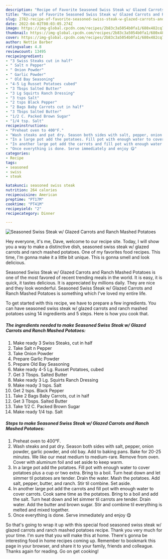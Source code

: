 ```yaml
---
description: "Recipe of Favorite Seasoned Swiss Steak w/ Glazed Carrots and Ranch Mashed Potatoes"
title: "Recipe of Favorite Seasoned Swiss Steak w/ Glazed Carrots and Ranch Mashed Potatoes"
slug: 2782-recipe-of-favorite-seasoned-swiss-steak-w-glazed-carrots-and-ranch-mashed-potatoes
date: 2022-04-02T08:03:05.274Z
image: https://img-global.cpcdn.com/recipes/2b83c3a5054b0fa1/680x482cq70/seasoned-swiss-steak-w-glazed-carrots-and-ranch-mashed-potatoes-recipe-main-photo.jpg
thumbnail: https://img-global.cpcdn.com/recipes/2b83c3a5054b0fa1/680x482cq70/seasoned-swiss-steak-w-glazed-carrots-and-ranch-mashed-potatoes-recipe-main-photo.jpg
cover: https://img-global.cpcdn.com/recipes/2b83c3a5054b0fa1/680x482cq70/seasoned-swiss-steak-w-glazed-carrots-and-ranch-mashed-potatoes-recipe-main-photo.jpg
author: Nettie Barber
ratingvalue: 4.8
reviewcount: 13495
recipeingredient:
- "3 Swiss Steaks cut in half"
- " Salt n Pepper"
- " Onion Powder"
- " Garlic Powder"
- " Old Bay Seasoning"
- "4-5 Lg Russet Potatoes cubed"
- "3 Tbsps Salted Butter"
- "3 Lg Squirts Ranch Dressing"
- "3 tsps Salt"
- "2 tsps Black Pepper"
- "2 Bags Baby Carrots cut in half"
- "3 Tbsps Salted Butter"
- "1/2 C. Packed Brown Sugar"
- "1/4 tsp. Salt"
recipeinstructions:
- "Preheat oven to 400°F."
- "Wash steaks and pat dry. Season both sides with salt, pepper, onion powder, garlic powder, and old bay. Add to baking pans. Bake for 20-25 minutes. We like our meat medium to medium-rare. Remove from oven. Cover with aluminum foil and set aside to keep warm."
- "In a large pot add the potatoes. Fill pot with enough water to cover potatoes plus a cup or two extra. Bring to a boil. Turn heat down and let simmer til potatoes are tender. Drain the water. Mash the potatoes. Add salt, pepper, butter, and ranch. Stir til combine. Set aside."
- "In another large pot add the carrots and fill pot with enough water to cover carrots. Cook same time as the potatoes. Bring to a boil and add the salt. Turn heat down and let simmer til carrots are tender. Drain water. Add the butter and brown sugar. Stir and combine til everything is melted and mixed together."
- "Once everything is done. Serve immediately and enjoy 😋"
categories:
- Recipe
tags:
- seasoned
- swiss
- steak

katakunci: seasoned swiss steak 
nutrition: 264 calories
recipecuisine: American
preptime: "PT17M"
cooktime: "PT41M"
recipeyield: "2"
recipecategory: Dinner

---
```



![Seasoned Swiss Steak w/ Glazed Carrots and Ranch Mashed Potatoes](https://img-global.cpcdn.com/recipes/2b83c3a5054b0fa1/680x482cq70/seasoned-swiss-steak-w-glazed-carrots-and-ranch-mashed-potatoes-recipe-main-photo.jpg)

Hey everyone, it's me, Dave, welcome to our recipe site. Today, I will show you a way to make a distinctive dish, seasoned swiss steak w/ glazed carrots and ranch mashed potatoes. One of my favorites food recipes. This time, I'm gonna make it a little bit unique. This is gonna smell and look delicious.



Seasoned Swiss Steak w/ Glazed Carrots and Ranch Mashed Potatoes is one of the most favored of recent trending meals in the world. It is easy, it is quick, it tastes delicious. It is appreciated by millions daily. They are nice and they look wonderful. Seasoned Swiss Steak w/ Glazed Carrots and Ranch Mashed Potatoes is something which I've loved my entire life.


To get started with this recipe, we have to prepare a few ingredients. You can have seasoned swiss steak w/ glazed carrots and ranch mashed potatoes using 14 ingredients and 5 steps. Here is how you cook that.

<!--inarticleads1-->

##### The ingredients needed to make Seasoned Swiss Steak w/ Glazed Carrots and Ranch Mashed Potatoes:

1. Make ready 3 Swiss Steaks, cut in half
1. Take  Salt n Pepper
1. Take  Onion Powder
1. Prepare  Garlic Powder
1. Prepare  Old Bay Seasoning
1. Make ready 4-5 Lg. Russet Potatoes, cubed
1. Get 3 Tbsps. Salted Butter
1. Make ready 3 Lg. Squirts Ranch Dressing
1. Make ready 3 tsps. Salt
1. Get 2 tsps. Black Pepper
1. Take 2 Bags Baby Carrots, cut in half
1. Get 3 Tbsps. Salted Butter
1. Take 1/2 C. Packed Brown Sugar
1. Make ready 1/4 tsp. Salt




<!--inarticleads2-->

##### Steps to make Seasoned Swiss Steak w/ Glazed Carrots and Ranch Mashed Potatoes:

1. Preheat oven to 400°F.
1. Wash steaks and pat dry. Season both sides with salt, pepper, onion powder, garlic powder, and old bay. Add to baking pans. Bake for 20-25 minutes. We like our meat medium to medium-rare. Remove from oven. Cover with aluminum foil and set aside to keep warm.
1. In a large pot add the potatoes. Fill pot with enough water to cover potatoes plus a cup or two extra. Bring to a boil. Turn heat down and let simmer til potatoes are tender. Drain the water. Mash the potatoes. Add salt, pepper, butter, and ranch. Stir til combine. Set aside.
1. In another large pot add the carrots and fill pot with enough water to cover carrots. Cook same time as the potatoes. Bring to a boil and add the salt. Turn heat down and let simmer til carrots are tender. Drain water. Add the butter and brown sugar. Stir and combine til everything is melted and mixed together.
1. Once everything is done. Serve immediately and enjoy 😋




So that's going to wrap it up with this special food seasoned swiss steak w/ glazed carrots and ranch mashed potatoes recipe. Thank you very much for your time. I'm sure that you will make this at home. There's gonna be interesting food in home recipes coming up. Remember to bookmark this page in your browser, and share it to your family, friends and colleague. Thanks again for reading. Go on get cooking!
